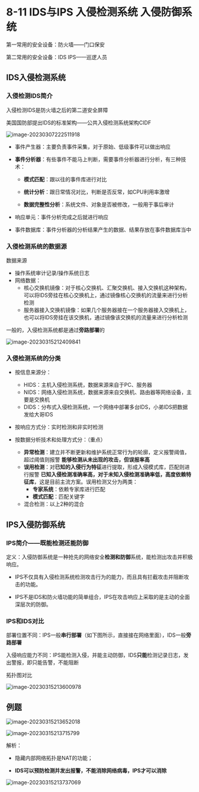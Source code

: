 # 8-11 IDS与IPS 入侵检测系统 入侵防御系统

第一常用的安全设备：防火墙——门口保安

第二常用的安全设备：IDS IPS——巡逻人员

## IDS入侵检测系统

### 入侵检测IDS简介

入侵检测IDS是防火墙之后的第二道安全屏障

美国国防部提出IDS的标准架构——公共入侵检测系统架构CIDF

![image-20230307222511918](https://img.yatjay.top/md/image-20230307222511918.png)

- 事件产生器：主要负责事件采集，对于原始、低级事件可以做出响应

- **事件分析器**：有些事件不能马上判断，需要事件分析器进行分析，有三种技术：

  - **模式匹配**：跟以往的事件库进行对比

  - **统计分析**：跟日常情况对比，判断是否反常，如CPU利用率激增

  - **数据完整性分析**：系统文件、对象是否被修改，一般用于事后审计

- 响应单元：事件分析完成之后就进行响应
- 事件数据库：事件分析器的分析结果产生的数据、结果存放在事件数据库当中

### 入侵检测系统的数据源

数据来源

- 操作系统审计记录/操作系统日志
- 网络数据：
  - 核心交换机镜像：对于核心交换机、汇聚交换机、接入交换机这种架构，可以将IDS旁挂在核心交换机上，通过镜像核心交换机的流量来进行分析检测
  - 服务器接入交换机镜像：如果几个服务器接在一个服务器接入交换机上，也可以将IDS旁挂在该交换机，通过镜像该交换机的流量来进行分析检测

一般的，入侵检测系统都是通过**旁路部署**的

![image-20230315212409841](https://img.yatjay.top/md/image-20230315212409841.png)

### 入侵检测系统的分类

- 按信息来源分：
  - HIDS：主机入侵检测系统，数据来源来自于PC、服务器
  - NIDS：网络入侵检测系统，数据来源来自交换机、路由器等网络设备，主要是交换机
  - DIDS：分布式入侵检测系统，一个网络中部署多台IDS，小弟IDS把数据发给大哥IDS

- 按响应方式分：实时检测和非实时检测

- 按数据分析技术和处理方式分：（重点）
  - **异常检测**：建立并不断更新和维护系统正常行为的轮廓，定义报警阈值，超过阈值则报警
    **能够检测从未出现的攻击，但误报率高**
  - **误用检测**：对**已知的入侵行为特征**进行提取，形成入侵模式库，匹配则进行报警
    **已知入侵检测准确率高，对于未知入侵检测准确率低，高度依赖特征库**，这是目前主流方案。误用检测又分为两类：
    - **专家系统**：依赖专家库进行匹配
    - **模式匹配**：匹配关键字
  - 混合检测：以上2种的混合

## IPS入侵防御系统

### IPS简介——既能检测还能防御

定义：入侵防御系统是一种抢先的网络安全**检测和防御**系统，能检测出攻击并积极响应。

- IPS不仅具有入侵检测系统检测攻击行为的能力，而且具有拦截攻击并阻断攻击的功能。

- IPS不是IDS和防火墙功能的简单组合，IPS在攻击响应上采取的是主动的全面深层次的防御。

### IPS和IDS对比

部署位置不同：IPS一般**串行部署**（如下图所示，直接接在网络里面），IDS一般**旁路部署**

入侵响应能力不同：IPS能检测入侵，并能主动防御，IDS**只能**检测记录日志，发出警报，即只能告警，不能阻断

拓扑图对比

![image-20230315213600978](https://img.yatjay.top/md/image-20230315213600978.png)

## 例题

![image-20230315213652018](https://img.yatjay.top/md/image-20230315213652018.png)

![image-20230315213715799](https://img.yatjay.top/md/image-20230315213715799.png)

解析：

- 隐藏内部网络拓扑是NAT的功能；

- **IDS可以预防检测并发出报警，不能消除网络病毒，IPS才可以消除**

![image-20230315213737069](https://img.yatjay.top/md/image-20230315213737069.png)
